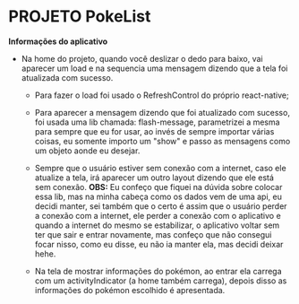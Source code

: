 # PROJETO PokeList
  
  **Informações do aplicativo**
  - Na home do projeto, quando você deslizar o dedo para baixo, vai aparecer um load e na sequencia uma mensagem dizendo que a tela foi atualizada com sucesso.
    - Para fazer o load foi usado o RefreshControl do próprio react-native;
    - Para aparecer a mensagem dizendo que foi atualizado com sucesso, foi usada uma lib chamada: flash-message, parametrizei a mesma para sempre que eu for usar, ao invés de sempre importar várias coisas, eu    somente importo um "show" e passo as mensagens como um objeto aonde eu desejar.
    - Sempre que o usuário estiver sem conexão com a internet, caso ele atualize a tela, irá aparecer um outro layout dizendo que ele está sem conexão. **OBS:** Eu confeço que fiquei na dúvida sobre colocar essa lib, mas na minha cabeça como os dados vem de uma api, eu decidi manter, sei também que o certo é assim que o usuário perder a conexão com a internet, ele perder a conexão com o aplicativo e quando a internet do mesmo se estabilizar, o aplicativo voltar sem ter que sair e entrar novamente, mas confeço que não consegui focar nisso, como eu disse, eu não ia manter ela, mas decidi deixar hehe.

    - Na tela de mostrar informações do pokémon, ao entrar ela carrega com um activityIndicator (a home também carrega), depois disso as informações do pokémon escolhido é apresentada.  
